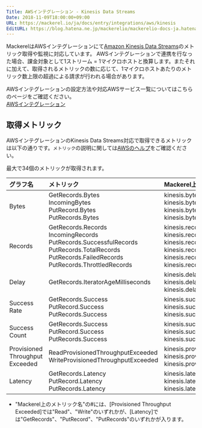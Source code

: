 ```yaml
---
Title: AWSインテグレーション - Kinesis Data Streams
Date: 2018-11-09T18:00:00+09:00
URL: https://mackerel.io/ja/docs/entry/integrations/aws/kinesis
EditURL: https://blog.hatena.ne.jp/mackerelio/mackerelio-docs-ja.hatenablog.mackerel.io/atom/entry/10257846132669009781
---
```


MackerelはAWSインテグレーションにて<a href="https://aws.amazon.com/jp/kinesis/data-streams/" target="_blank">Amazon Kinesis Data Streams</a>のメトリック取得や監視に対応しています。
AWSインテグレーションで連携を行なった場合、課金対象として1ストリーム = 1マイクロホストと換算します。またそれに加えて、取得されるメトリックの数に応じて、1マイクロホストあたりのメトリック数上限の超過による請求が行われる場合があります。

AWSインテグレーションの設定方法や対応AWSサービス一覧についてはこちらのページをご確認ください。<br>
<a href="https://mackerel.io/ja/docs/entry/integrations/aws">AWSインテグレーション</a>

## 取得メトリック
AWSインテグレーションのKinesis Data Streams対応で取得できるメトリックは以下の通りです。`メトリック`の説明に関しては<a href="https://docs.aws.amazon.com/ja_jp/streams/latest/dev/monitoring-with-cloudwatch.html" target="_blank">AWSのヘルプ</a>をご確認ください。

最大で34個のメトリックが取得されます。

|グラフ名|メトリック|Mackerel上のメトリック名|単位|Statistics|
|:--|:--|:--|:--|:--|
|Bytes|GetRecords.Bytes<br>IncomingBytes<br>PutRecord.Bytes<br>PutRecords.Bytes|kinesis.bytes.get_records<br>kinesis.bytes.incoming<br>kinesis.bytes.put_record<br>kinesis.bytes.put_records|bytes|Sum|
|Records|GetRecords.Records<br>IncomingRecords<br>PutRecords.SuccessfulRecords<br>PutRecords.TotalRecords<br>PutRecords.FailedRecords<br>PutRecords.ThrottledRecords|kinesis.records.get_records<br>kinesis.records.incoming<br>kinesis.records.put_records_successful<br>kinesis.records.put_records_total<br>kinesis.records.put_records_failed<br>kinesis.records.put_records_throttled|integer|Sum|
|Delay|GetRecords.IteratorAgeMilliseconds|kinesis.delay.minimum<br>kinesis.delay.average<br>kinesis.delay.maximum|float|Minimum<br>Average<br>Maximum|
|Success Rate|GetRecords.Success<br>PutRecord.Success<br>PutRecords.Success|kinesis.success_rate.get_records<br>kinesis.success_rate.put_record<br>kinesis.success_rate.put_records|float|Average|
|Success Count|GetRecords.Success<br>PutRecord.Success<br>PutRecords.Success|kinesis.success_count.get_records<br>kinesis.success_count.put_record<br>kinesis.success_count.put_records|integer|Sum|
|Provisioned  Throughput Exceeded|ReadProvisionedThroughputExceeded<br>WriteProvisionedThroughputExceeded|kinesis.provisioned_throughput_exceeded.#.minimum<br>kinesis.provisioned_throughput_exceeded.#.average<br>kinesis.provisioned_throughput_exceeded.#.maximum|float|Minimum<br>Average<br>Maximum|
|Latency|GetRecords.Latency<br>PutRecord.Latency<br>PutRecords.Latency|kinesis.latency.#.minimum<br>kinesis.latency.#.average<br>kinesis.latency.#.maximum|float|Minimum<br>Average<br>Maximum|

- "Mackerel上のメトリック名"の#には、[Provisioned Throughput Exceeded]では"Read"、"Write"のいずれかが、[Latency]では"GetRecords"、"PutRecord"、"PutRecords"のいずれかが入ります。
